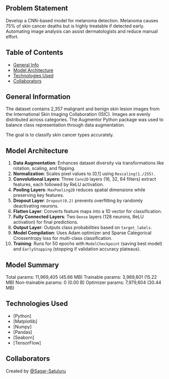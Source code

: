 ## Problem Statement

Develop a CNN-based model for melanoma detection. Melanoma causes 75% of skin cancer deaths but is highly treatable if detected early. Automating image analysis can assist dermatologists and reduce manual effort.

## Table of Contents

- [General Info](#general-information)
- [Model Architecture](#model-architecture)
- [Technologies Used](#technologies-used)
- [Collaborators](#collaborators)

## General Information

The dataset contains 2,357 malignant and benign skin lesion images from the International Skin Imaging Collaboration (ISIC). Images are evenly distributed across categories. The Augmentor Python package was used to balance class representation through data augmentation.

The goal is to classify skin cancer types accurately.

## Model Architecture

1. **Data Augmentation**: Enhances dataset diversity via transformations like rotation, scaling, and flipping.
2. **Normalization**: Scales pixel values to [0,1] using `Rescaling(1./255)`.
3. **Convolutional Layers**: Three `Conv2D` layers (16, 32, 64 filters) extract features, each followed by ReLU activation.
4. **Pooling Layers**: `MaxPooling2D` reduces spatial dimensions while preserving key features.
5. **Dropout Layer**: `Dropout(0.2)` prevents overfitting by randomly deactivating neurons.
6. **Flatten Layer**: Converts feature maps into a 1D vector for classification.
7. **Fully Connected Layers**: Two `Dense` layers (128 neurons, ReLU activation) for final predictions.
8. **Output Layer**: Outputs class probabilities based on `target_labels`.
9. **Model Compilation**: Uses Adam optimizer and Sparse Categorical Crossentropy loss for multi-class classification.
10. **Training**: Runs for 50 epochs with `ModelCheckpoint` (saving best model) and `EarlyStopping` (stopping if validation accuracy plateaus).

## Model Summary

 Total params: 11,969,405 (45.66 MB)
 Trainable params: 3,989,801 (15.22 MB)
 Non-trainable params: 0 (0.00 B)
 Optimizer params: 7,979,604 (30.44 MB)

## Technologies Used

- [Python]
- [Matplotlib]
- [Numpy]
- [Pandas]
- [Seaborn]
- [TensorFlow]

## Collaborators

Created by [@Sagar-Satuluru](https://github.com/Sagar-Satuluru)

